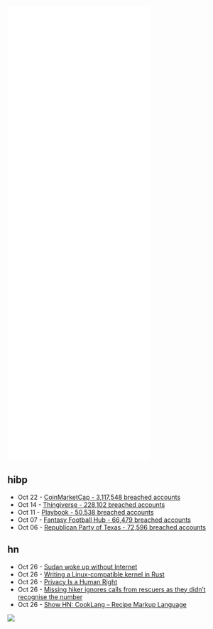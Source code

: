 ![Metrics](https://raw.githubusercontent.com/phixion/phixion/master/metrics.svg)

## hibp

<!--
for https://github.com/phixion/phixion/blob/main/.github/workflows/feeds.yml
-->
<!--START_SECTION:haveibeenpwnd-->
- Oct 22 - [CoinMarketCap - 3,117,548 breached accounts](https://haveibeenpwned.com/PwnedWebsites#CoinMarketCap)
- Oct 14 - [Thingiverse - 228,102 breached accounts](https://haveibeenpwned.com/PwnedWebsites#Thingiverse)
- Oct 11 - [Playbook - 50,538 breached accounts](https://haveibeenpwned.com/PwnedWebsites#Playbook)
- Oct 07 - [Fantasy Football Hub - 66,479 breached accounts](https://haveibeenpwned.com/PwnedWebsites#FantasyFootballHub)
- Oct 06 - [Republican Party of Texas - 72,596 breached accounts](https://haveibeenpwned.com/PwnedWebsites#RepublicanPartyOfTexas)
<!--END_SECTION:haveibeenpwnd-->

## hn

<!--
for https://github.com/phixion/phixion/blob/main/.github/workflows/feeds.yml
-->
<!--START_SECTION:hn-->
- Oct 26 - [Sudan woke up without Internet](https://blog.cloudflare.com/sudan-woke-up-without-internet/)
- Oct 26 - [Writing a Linux-compatible kernel in Rust](https://seiya.me/writing-linux-clone-in-rust)
- Oct 26 - [Privacy Is a Human Right](https://blog.torproject.org/privacy-is-a-human-right)
- Oct 26 - [Missing hiker ignores calls from rescuers as they didn’t recognise the number](https://www.theguardian.com/us-news/2021/oct/26/hiker-lost-on-us-mountain-ignored-calls-from-rescuers-because-he-didnt-recognise-the-number)
- Oct 26 - [Show HN: CookLang – Recipe Markup Language](https://cooklang.org/)
<!--END_SECTION:hn-->

<!--
for https://yhype.me
-->
![](https://hit.yhype.me/github/profile?user_id=13013670)
